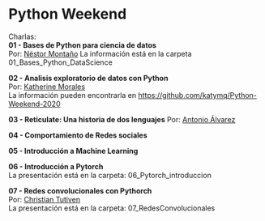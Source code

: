 # Python Weekend

Charlas:  
**01 - Bases de Python para ciencia de datos**  
Por: [Néstor Montaño](https://www.linkedin.com/in/nestor-monta%C3%B1o/)
La información está en la carpeta 01_Bases_Python_DataScience 
  
  
**02 - Analisis exploratorio de datos con Python**  
Por: [Katherine Morales](https://www.linkedin.com/in/katherine-morales-7194a3108/)  
La información pueden encontrarla en https://github.com/katymq/Python-Weekend-2020

  
**03 - Reticulate: Una historia de dos lenguajes**
Por: [Antonio Álvarez]()  
   
**04 - Comportamiento de Redes sociales**
  
   
**05 - Introducción a Machine Learning**
  
   
**06 - Introducción a Pytorch**  
La presentación está en la carpeta: 06_Pytorch_introduccion
   
**07 - Redes convolucionales con Pythorch**  
Por: [Christian Tutiven](https://www.linkedin.com/in/christian-tutiven)  
La presentación está en la carpeta: 07_RedesConvolucionales
  
